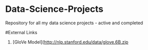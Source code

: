 # Data-Science-Projects
Repository for all my data science projects - active and completed

#External Links
1. [GloVe Model](http://nlp.stanford.edu/data/glove.6B.zip
